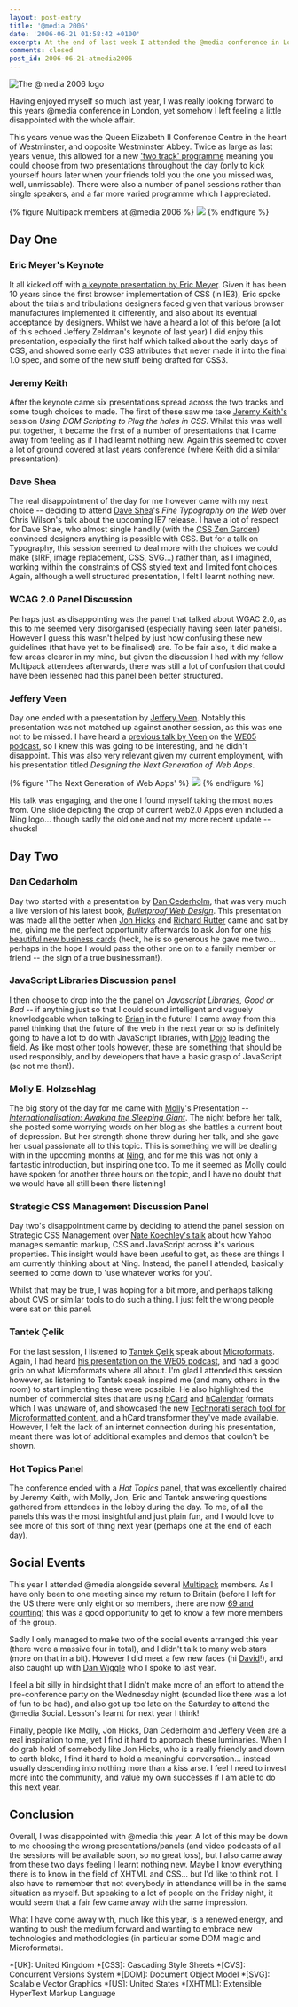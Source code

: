 ```yaml
---
layout: post-entry
title: '@media 2006'
date: '2006-06-21 01:58:42 +0100'
excerpt: At the end of last week I attended the @media conference in London, the premier web-standards conference held in the UK.
comments: closed
post_id: 2006-06-21-atmedia2006
---
```

![The @media 2006 logo](/assets/images/2006/06/atmedia2006.jpg)

Having enjoyed myself so much last year, I was really looking forward to this years @media conference in London, yet somehow I left feeling a little disappointed with the whole affair.

This years venue was the Queen Elizabeth II Conference Centre in the heart of Westminster, and opposite Westminster Abbey. Twice as large as last years venue, this allowed for a new ['two track' programme][1] meaning you could choose from two presentations throughout the day (only to kick yourself hours later when your friends told you the one you missed was, well, unmissable). There were also a number of panel sessions rather than single speakers, and a far more varied programme which I appreciated.

{% figure Multipack members at @media 2006 %}
![](/assets/images/2006/06/multipackatmedia.jpg)
{% endfigure %}

## Day One

### Eric Meyer's Keynote
It all kicked off with [a keynote presentation by Eric Meyer][2]. Given it has been 10 years since the first browser implementation of CSS (in IE3), Eric spoke about the trials and tribulations designers faced given that various browser manufactures implemented it differently, and also about its eventual acceptance by designers. Whilst we have a heard a lot of this before (a lot of this echoed Jeffery Zeldman's keynote of last year) I did enjoy this presentation, especially the first half which talked about the early days of CSS, and showed some early CSS attributes that never made it into the final 1.0 spec, and some of the new stuff being drafted for CSS3.

### Jeremy Keith

After the keynote came six presentations spread across the two tracks and some tough choices to made. The first of these saw me take [Jeremy Keith's][3] session <cite>Using DOM Scripting to Plug the holes in CSS</cite>. Whilst this was well put together, it became the first of a number of presentations that I came away from feeling as if I had learnt nothing new. Again this seemed to cover a lot of ground covered at last years conference (where Keith did a similar presentation).

### Dave Shea
The real disappointment of the day for me however came with my next choice  --  deciding to attend [Dave Shea][4]'s <cite>Fine Typography on the Web</cite> over Chris Wilson's talk about the upcoming IE7 release. I have a lot of respect for Dave Shae, who almost single handily (with the [CSS Zen Garden][5]) convinced designers anything is possible with CSS. But for a talk on Typography, this session seemed to deal more with the choices we could make (sIRF, image replacement, CSS, SVG...) rather than, as I imagined, working within the constraints of CSS styled text and limited font choices. Again, although a well structured presentation, I felt I learnt nothing new.

### WCAG 2.0 Panel Discussion
Perhaps just as disappointing was the panel that talked about WGAC 2.0, as this to me seemed very disorganised (especially having seen later panels). However I guess this wasn't helped by just how confusing these new guidelines (that have yet to be finalised) are. To be fair also, it did make a few areas clearer in my mind, but given the discussion I had with my fellow Multipack attendees afterwards, there was still a lot of confusion that could have been lessened had this panel been better structured.

### Jeffery Veen
Day one ended with a presentation by [Jeffery Veen][6]. Notably this presentation was not matched up against another session, as this was one not to be missed. I have heard a [previous talk by Veen][7] on the [WE05 podcast][8], so I knew this was going to be interesting, and he didn't disappoint. This was also very relevant given my current employment, with his presentation titled <cite>Designing the Next Generation of Web Apps</cite>.

{% figure 'The Next Generation of Web Apps' %}
![](/assets/images/2006/06/web20.jpg)
{% endfigure %}

His talk was engaging, and the one I found myself taking the most notes from. One slide depicting the crop of current web2.0 Apps even included a Ning logo... though sadly the old one and not my more recent update -- shucks!

## Day Two

### Dan Cedarholm
Day two started with a presentation by [Dan Cederholm][9], that was very much a live version of his latest book, <cite>[Bulletproof Web Design][10]</cite>. This presentation was made all the better when [Jon Hicks][11] and [Richard Rutter][12] came and sat by me, giving me the perfect opportunity afterwards to ask Jon for one [his beautiful new business cards][13] (heck, he is so generous he gave me two... perhaps in the hope I would pass the other one on to a family member or friend -- the sign of a true businessman!).

### JavaScript Libraries Discussion panel
I then choose to drop into the the panel on <cite>Javascript Libraries, Good or Bad</cite> -- if anything just so that I could sound intelligent and vaguely knowledgeable when talking to [Brian][14] in the future! I came away from this panel thinking that the future of the web in the next year or so is definitely going to have a lot to do with JavaScript libraries, with [Dojo][15] leading the field. As like most other tools however, these are something that should be used responsibly, and by developers that have a basic grasp of JavaScript (so not me then!).

### Molly E. Holzschlag
The big story of the day for me came with [Molly][16]'s Presentation -- [<cite>Internationalisation: Awaking the Sleeping Giant</cite>][17]. The night before her talk, she posted some worrying words on her blog as she battles a current bout of depression. But her strength shone threw during her talk, and she gave her usual passionate all to this topic. This is something we will be dealing with in the upcoming months at [Ning][18], and for me this was not only a fantastic introduction, but inspiring one too. To me it seemed as Molly could have spoken for another three hours on the topic, and I have no doubt that we would have all still been there listening!

### Strategic CSS Management Discussion Panel
Day two's disappointment came by deciding to attend the panel session on Strategic CSS Management over [Nate Koechley's talk][19] about how Yahoo manages semantic markup, CSS and JavaScript across it's various properties. This insight would have been useful to get, as these are things I am currently thinking about at Ning.  Instead, the panel I attended, basically seemed to come down to 'use whatever works for you'.

Whilst that may be true, I was hoping for a bit more, and perhaps talking about CVS or similar tools to do such a thing. I just felt the wrong people were sat on this panel.

### Tantek Çelik
For the last session, I listened to [Tantek Çelik][20] speak about [Microformats][21].  Again, I had heard [his presentation on the WE05 podcast][22], and had a good grip on what Microformats where all about. I'm glad I attended this session however, as listening to Tantek speak inspired me (and many others in the room) to start implenting these were possible. He also highlighted the number of commercial sites that are using [hCard][23] and [hCalendar][24] formats which I was unaware of, and showcased the new [Technorati serach tool for Microformatted content][25], and a hCard transformer they've made available. However, I felt the lack of an internet connection during his presentation, meant there was lot of additional examples and demos that couldn't be shown.

### Hot Topics Panel
The conference ended with a <cite>Hot Topics</cite> panel, that was excellently chaired by Jeremy Keith, with Molly, Jon, Eric and Tantek answering questions gathered from attendees in the lobby during the day. To me, of all the panels this was the most insightful and just plain fun, and I would love to see more of this sort of thing next year (perhaps one at the end of each day).

## Social Events
This year I attended @media alongside several [Multipack][26] members. As I have only been to one meeting since my return to Britain (before I left for the US there were only eight or so members, there are now [69 and counting][27]) this was a good opportunity to get to know a few more members of the group.

Sadly I only managed to make two of the social events arranged this year (there were a massive four in total), and I didn't talk to many web stars (more on that in a bit). However I did meet a few new faces (hi [David][28]!), and also caught up with [Dan Wiggle][29] who I spoke to last year. 

I feel a bit silly in hindsight that I didn't make more of an effort to attend the pre-conference party on the Wednesday night (sounded like there was a lot of fun to be had), and also got up too late on the Saturday to attend the @media Social. Lesson's learnt for next year I think!

Finally, people like Molly, Jon Hicks, Dan Cederholm and Jeffery Veen are a real inspiration to me, yet I find it hard to approach these luminaries. When I do grab hold of somebody like Jon Hicks, who is a really friendly and down to earth bloke, I find it hard to hold a meaningful conversation... instead usually descending into nothing more than a kiss arse. I feel I need to invest more into the community, and value my own successes if I am able to do this next year.

## Conclusion
Overall, I was disappointed with @media this year. A lot of this may be down to me choosing the wrong presentations/panels (and video podcasts of all the sessions will be available soon, so no great loss), but I also came away from these two days feeling I learnt nothing new.  Maybe I know everything there is to know in the field of XHTML and CSS... but I'd like to think not. I also have to remember that not everybody in attendance will be in the same situation as myself. But speaking to a lot of people on the Friday night, it would seem that a fair few came away with the same impression.

What I have come away with, much like this year, is a renewed energy, and wanting to push the medium forward and wanting to embrace new technologies and methodologies (in particular some DOM magic and Microformats).

[1]: http://www.vivabit.com/atmedia2006/schedule/
[2]: http://meyerweb.com/eric/thoughts/2006/06/17/media-impressions/
[3]: http://adactio.com/journal/1144/
[4]: http://www.mezzoblue.com/
[5]: http://www.csszengarden.com/
[6]: http://www.veen.com/jeff/archives/000891.html
[7]: http://www.veen.com/jeff/archives/000793.html
[8]: http://www.we05.com/podcast/
[9]: http://www.simplebits.com/notebook/2006/06/18/londone.html
[10]: http://www.simplebits.com/publications/bulletproof/
[11]: http://www.hicksdesign.co.uk/
[12]: http://www.clagnut.com/
[13]: http://flickr.com/photos/hicksdesign/163538201/
[14]: http://blog.skife.org/
[15]: http://dojotoolkit.org/
[16]: http://molly.com/
[17]: http://www.w3.org/blog/International/2006/06/19/internationalization_awakening_the_sleep
[18]: http://www.ning.com/
[19]: http://nate.koechley.com/blog/2006/06/04/upcoming-speaking-gigs-at-media-on-june-16th-and-webvisions-on-july-21st/
[20]: http://www.tantek.com/
[21]: http://microformats.org/
[22]: http://mp3.we05.com/podcast/mp3/we05-2-tantek-celik.mp3
[23]: http://microformats.org/wiki/hcard
[24]: http://microformats.org/wiki/hcalendar
[25]: http://kitchen.technorati.com/search/
[26]: http://www.multipack.co.uk/
[27]: http://www.multipack.co.uk/members/
[28]: http://flickr.com/photos/dhamilton/
[29]: http://www.cic.hull.ac.uk/people/dwiggle/index.php

*[UK]: United Kingdom
*[CSS]: Cascading Style Sheets
*[CVS]: Concurrent Versions System
*[DOM]: Document Object Model
*[SVG]: Scalable Vector Graphics
*[US]: United States
*[XHTML]: Extensible HyperText Markup Language
